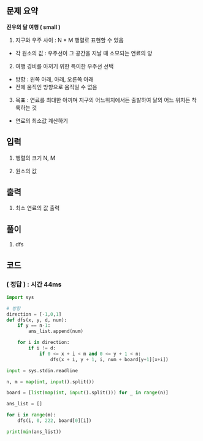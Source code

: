 ## 문제 요약

**진우의 달 여행 ( small )**
1. 지구와 우주 사이 : N * M 행렬로 표현할 수 있음
- 각 원소의 값 : 우주선이 그 공간을 지날 때 소모되는 연료의 양

2. 여행 경비를 아끼기 위한 특이한 우주선 선택
- 방향 : 왼쪽 아래, 아래, 오른쪽 아래
- 전에 움직인 방향으로 움직일 수 없음

3. 목표 : 연료를 최대한 아끼며 지구의 어느위치에서든 출발하여 달의 어느 위치든 착륙하는 것
- 연료의 최소값 계산하기


## 입력
1. 행렬의 크기 N, M

2. 원소의 값

## 출력
1. 최소 연료의 값 출력

## 풀이
1. dfs

## 코드

### ( 정답 ) : 시간 44ms

```python
import sys

# 방향
direction = [-1,0,1]
def dfs(x, y, d, num):
    if y == n-1:
        ans_list.append(num)

    for i in direction:
        if i != d:
            if 0 <= x + i < m and 0 <= y + 1 < n:
                dfs(x + i, y + 1, i, num + board[y+1][x+i])

input = sys.stdin.readline

n, m = map(int, input().split())

board = [list(map(int, input().split())) for _ in range(n)]

ans_list = []

for i in range(m):
    dfs(i, 0, 222, board[0][i])

print(min(ans_list))
```